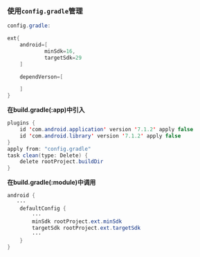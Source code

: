 ### **使用`config.gradle`管理**
```java
config.gradle:

ext{
    android=[
            minSdk=16,
            targetSdk=29
    ]

    dependVerson=[

    ]
}
```
**在build.gradle(:app)中引入**
```java
plugins {
    id 'com.android.application' version '7.1.2' apply false
    id 'com.android.library' version '7.1.2' apply false
}
apply from: "config.gradle"
task clean(type: Delete) {
    delete rootProject.buildDir
}
```
**在build.gradle(:module)中调用**
```java
android {
   ···
    defaultConfig {
        ···
        minSdk rootProject.ext.minSdk
        targetSdk rootProject.ext.targetSdk
        ···
    }
}
```
